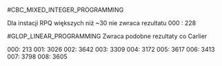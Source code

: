 #CBC_MIXED_INTEGER_PROGRAMMING

Dla instacji RPQ większych niż ~30 nie zwraca rezultatu
000 : 228

#GLOP_LINEAR_PROGRAMMING
Zwraca podobne rezultaty co Carlier

000: 213
001: 3026
002: 3642
003: 3309
004: 3172
005: 3617
006: 3413
007: 3798
008: 3605